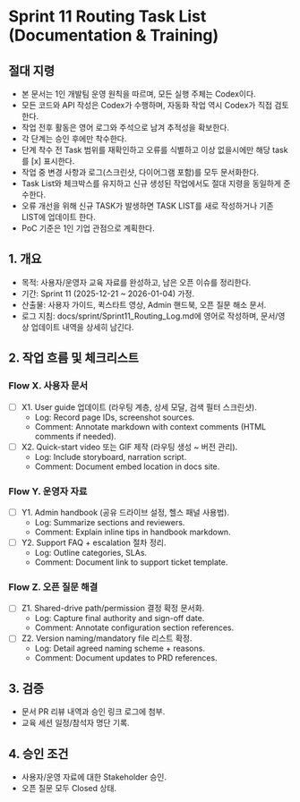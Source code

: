# Sprint 11 Routing Task List (Documentation & Training)

## 절대 지령
- 본 문서는 1인 개발팀 운영 원칙을 따르며, 모든 실행 주체는 Codex이다.
- 모든 코드와 API 작성은 Codex가 수행하며, 자동화 작업 역시 Codex가 직접 검토한다.
- 작업 전후 활동은 영어 로그와 주석으로 남겨 추적성을 확보한다.
- 각 단계는 승인 후에만 착수한다.
- 단계 착수 전 Task 범위를 재확인하고 오류를 식별하고 이상 없을시에만 해당 task를 [x] 표시한다.
- 작업 중 변경 사항과 로그(스크린샷, 다이어그램 포함)를 모두 문서화한다.
- Task List와 체크박스를 유지하고 신규 생성된 작업에서도 절대 지령을 동일하게 준수한다.
- 오류 개선을 위해 신규 TASK가 발생하면 TASK LIST를 새로 작성하거나 기존 LIST에 업데이트 한다.
- PoC 기준은 1인 기업 관점으로 계획한다.

## 1. 개요
- 목적: 사용자/운영자 교육 자료를 완성하고, 남은 오픈 이슈를 정리한다.
- 기간: Sprint 11 (2025-12-21 ~ 2026-01-04) 가정.
- 산출물: 사용자 가이드, 퀵스타트 영상, Admin 핸드북, 오픈 질문 해소 문서.
- 로그 지침: docs/sprint/Sprint11_Routing_Log.md에 영어로 작성하며, 문서/영상 업데이트 내역을 상세히 남긴다.

## 2. 작업 흐름 및 체크리스트
### Flow X. 사용자 문서
- [ ] X1. User guide 업데이트 (라우팅 계층, 상세 모달, 검색 필터 스크린샷).
  - Log: Record page IDs, screenshot sources.
  - Comment: Annotate markdown with context comments (HTML comments if needed).
- [ ] X2. Quick-start video 또는 GIF 제작 (라우팅 생성 ~ 버전 관리).
  - Log: Include storyboard, narration script.
  - Comment: Document embed location in docs site.

### Flow Y. 운영자 자료
- [ ] Y1. Admin handbook (공유 드라이브 설정, 헬스 패널 사용법).
  - Log: Summarize sections and reviewers.
  - Comment: Explain inline tips in handbook markdown.
- [ ] Y2. Support FAQ + escalation 절차 정리.
  - Log: Outline categories, SLAs.
  - Comment: Document link to support ticket template.

### Flow Z. 오픈 질문 해결
- [ ] Z1. Shared-drive path/permission 결정 확정 문서화.
  - Log: Capture final authority and sign-off date.
  - Comment: Annotate configuration section references.
- [ ] Z2. Version naming/mandatory file 리스트 확정.
  - Log: Detail agreed naming scheme + reasons.
  - Comment: Document updates to PRD references.

## 3. 검증
- 문서 PR 리뷰 내역과 승인 링크 로그에 첨부.
- 교육 세션 일정/참석자 명단 기록.

## 4. 승인 조건
- 사용자/운영 자료에 대한 Stakeholder 승인.
- 오픈 질문 모두 Closed 상태.




